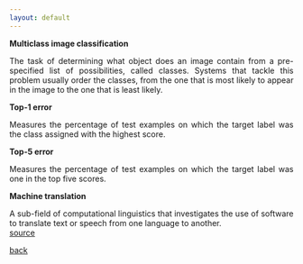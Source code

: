 ```yaml
---
layout: default
---
```


<strong>Multiclass image classification</strong>
<p align="justify">
The task of determining what object does an image contain from a pre-specified list of possibilities, called classes.
Systems that tackle this problem usually order the classes, from the one that is most likely to appear in the image to the one that is least likely.
</p>

<strong>Top-1 error</strong>
<p align="justify">
Measures the percentage of test examples on which the target label was the class assigned with the highest score.
</p>

<strong>Top-5 error</strong>
<p align="justify">
Measures the percentage of test examples on which the target label was one in the top five scores.
</p>

<strong>Machine translation</strong>
<p align="justify">
A sub-field of computational linguistics that investigates the use of software to translate text or speech from one language to another.<br />
<a href="https://en.wikipedia.org/wiki/Machine_translation"> source </a>
</p>

[back](cheat_sheet)
